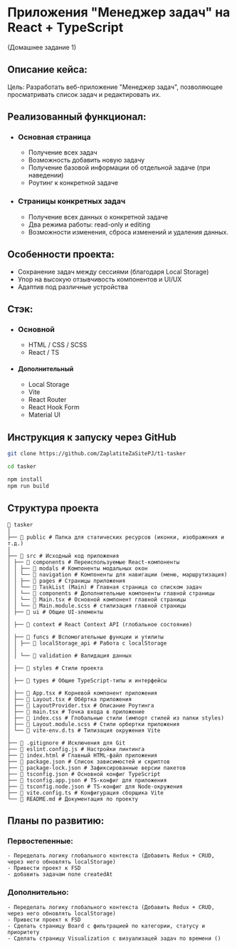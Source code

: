 # Приложения "Менеджер задач" на React + TypeScript

(Домашнее задание 1)

## Описание кейса:

Цель: Разработать веб-приложение "Менеджер задач", позволяющее
просматривать список задач и редактировать их.

## Реализованный функционал:

-   ### Основная страница

    -   Получение всех задач
    -   Возможность добавить новую задачу
    -   Получение базовой информации об отдельной задаче (при наведении)
    -   Роутинг к конкретной задаче

-   ### Страницы конкретных задач
    -   Получение всех данных о конкретной задаче
    -   Два режима работы: read-only и editing
    -   Возможности изменения, сброса изменений и удаления данных.

## Особенности проекта:

-   Сохранение задач между сессиями (благодаря Local Storage)
-   Упор на высокую отзывчивость компонентов и UI/UX
-   Адаптив под различные устройства

## Стэк:

-   ### Основной
    -   HTML / CSS / SCSS
    -   React / TS
-   #### Дополнительный
    -   Local Storage
    -   Vite
    -   React Router
    -   React Hook Form
    -   Material UI

## Инструкция к запуску через GitHub

```bash
git clone https://github.com/ZaplatiteZaSitePJ/t1-tasker

cd tasker

npm install
npm run build
```

## Структура проекта

```
📂 tasker
│
├── 📂 public # Папка для статических ресурсов (иконки, изображения и т.д.)
│
├── 📂 src # Исходный код приложения
│ ├── 📂 components # Переиспользуемые React-компоненты
│ │ ├── 📂 modals # Компоненты модальных окон
│ │ └── 📂 navigation # Компоненты для навигации (меню, маршрутизация)
│ │ ├── 📂 pages # Страницы приложения
│ │ └── 📂 TaskList (Main) # Главная страница со списком задач
│ │ └── 📂 components # Дополнительные компоненты главной страницы
│ │ └── 📜 Main.tsx # Основной компонент главной страницы
│ │ └── 📜 Main.module.scss # стилизация главной страницы
│ ├── 📂 ui # Общие UI-элементы
│
│ ├── 📂 context # React Context API (глобальное состояние)
│
│ ├── 📂 funcs # Вспомогательные функции и утилиты
│ │ ├── 📂 localStorage_api # Работа с localStorage
│ │
│ │ └── 📂 validation # Валидация данных
│
│ ├── 📂 styles # Стили проекта
│
│ ├── 📂 types # Общие TypeScript-типы и интерфейсы
│
│ ├── 📜 App.tsx # Корневой компонент приложения
│ ├── 📜 Layout.tsx # Обёртка приложения
│ ├── 📜 LayoutProvider.tsx # Описание Роутинга
│ ├── 📜 main.tsx # Точка входа в приложение
│ ├── 📜 index.css # Глобальные стили (импорт стилей из папки styles)
│ ├── 📜 Layout.module.scss # Cтили орбертки приложения
│ └── 📜 vite-env.d.ts # Типизация окружения Vite
│
├── 📜 .gitignore # Исключения для Git
├── 📜 eslint.config.js # Настройки линтинга
├── 📜 index.html # Главный HTML-файл приложения
├── 📜 package.json # Список зависимостей и скриптов
├── 📜 package-lock.json # Зафиксированные версии пакетов
├── 📜 tsconfig.json # Основной конфиг TypeScript
├── 📜 tsconfig.app.json # TS-конфиг для приложения
├── 📜 tsconfig.node.json # TS-конфиг для Node-окружения
├── 📜 vite.config.ts # Конфигурация сборщика Vite
└── 📜 README.md # Документация по проекту
```

## Планы по развитию:

### Первостепенные:

    - Переделать логику глобального контекста (Добавить Redux + CRUD, через него обновлять localStorage)
    - Привести проект к FSD
    - добавить задачам поле createdAt

### Дополнительно:

    - Переделать логику глобального контекста (Добавить Redux + CRUD, через него обновлять localStorage)
    - Привести проект к FSD
    - Сделать страницу Board с фильтрацией по категории, статусу и приоритету
    - Сделать страницу Visualization с визуализацей задач по времени ()

